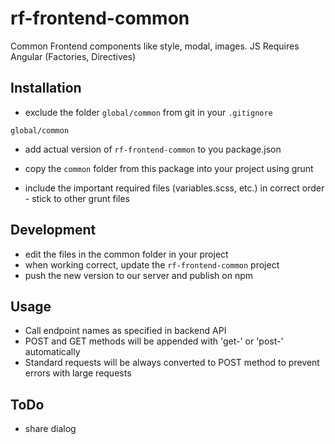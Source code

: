 # rf-frontend-common

Common Frontend components like style, modal, images.
JS Requires Angular (Factories, Directives)

## Installation

* exclude the folder `global/common` from git in your `.gitignore`
```
global/common
```
* add actual version of `rf-frontend-common` to you package.json

* copy the `common` folder from this package into your project using grunt
* include the important required files (variables.scss, etc.) in correct order - stick to other grunt files



## Development
* edit the files in the common folder in your project
* when working correct, update the `rf-frontend-common` project
* push the new version to our server and publish on npm

## Usage
* Call endpoint names as specified in backend API
* POST and GET methods will be appended with 'get-' or 'post-' automatically
* Standard requests will be always converted to POST method to prevent errors with large requests

## ToDo
* share dialog

